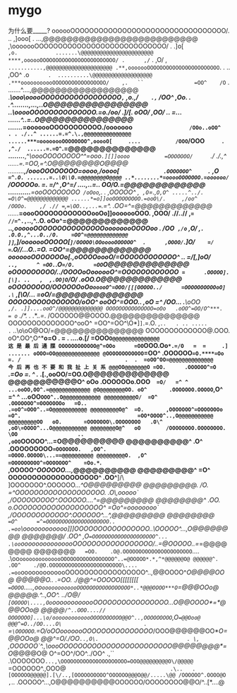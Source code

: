 # mygo
为什么要_____?
oooooOOOOOOOOOOOOOOOOOOOOOOOOOOOOOOOOO/.  ..       ,]ooo[          .           ...,\@@@@@@@@@@@@@@@@@@@@@@@@@@
,\ooooooOOOOOOOOOOOOOOOOOOOOOOOOOOOO/  .      .]o[`             ,o.            .......\@@@@@@@@@@@@@@@@@@@@@@@
****,oooooOOOOOOOOOOOOOOOOOOOOOOOO/ .      ,/`     .          ,O/     ,`     ...........,@@@@@@@@@@@@@@@@@@@@@
.**,ooooooOOOOOOOOOOOOOOOOOOOOOOO`.      .   ..             ,OO^    .o`      .  ..........\@@@@@@@@@@@@@@@@@@@
.***ooooooooooOOOOOOOOOOOOOOOOO/    ,.   ``                =OO^    /O`       . .......^....,@@@@@@@@@@@@@@@@@@
.***\ooo\ooooOOOOOOOOOOOOOOOOO`,` ,o.,/`    .,`           /OO^   ,Oo.     . .^........,...,..O@@@@@@@@@@@@@@@@
..********\ooooOOOOOOOOOOOOOO.=o./oo/ .]/[.              oOO/  ,OO/      .. =... ......^.\.=..O@@@@@@@@@@@@@@@
.......***=ooooooOOOOOOOOOOO./ooooooo`                  /OOo..oOO^     . . ./..^ ......=.=^.\.,@@@@@@@@@@@@@@@
  ......***=oooooooOOOOOOOO^,ooooO[     ....           /OOO`/OOO`     ` .` ,^./  ......=.=O^`\.=@@@@@@@@@@@@@@
 ........**,^*\oooOOOOOOOO^^=ooo` .][]]oooo           =OOOOOOO/      ` ./ ./.,^  ......=.=OO,=^.O@@@@@@@@O@@@@
  .........**,/oooOOOOOOOO=oooo,/oooo[`              .OOOOOOO^     .` ,O` =^.O. .......=..\O\\O.=@@@@@@@@O@@@@
 ..*........*=ooooOOOOOOO.=oooooo/`                  /OOOOOo.     =. =/^ ,O^=/  ....,..=.. OO/O.=@@@@@@@@@@@@@
...........**=ooOOOOOOOO` /oOoo`,.       .          ,OOOOO^     ,` ,O`=.,`O,O^ .....^../.  =O\O^=@@@@@@@@@@@@@
  ......*=o]]ooOOOOOOOOO.=ooO\/.     ,/oo^          /OOOo.    ,/ .// =`,`=\OO..,...=`.=^.  .OO=^=@@@@@@@@@@@@@
......***=oooOOOOOOOOOOOOooOo\]]ooooooOOO.         ,OOO/   .//..//  ,`=  //=^.,`..,^..O.    oOo^=@@@@@@@@@@@@@
..*****,oooooOOOOOOOOOOOOOOOoooooooOOOOoo  .       /OO` ,/o` ,O/   ,`.  .O.O.,^...O../O.    =OO^=@@@@@@@@@@@@@
]]`*,]/ooooooOOOOO[`]/OOOOO\OOooooOOOOOO^  .      ,OOOO/`.]O/`    =/    =`.O//...O..=O.     =OO^=@@@@@@@@@@@@@
ooooooOOOOOOOo[.,oOOOOoooO/=OOOOOOOOOOOO^ ..      =/[,]oO/`    ..,      ^ =OO.`.O`=/O.      =OO`O@@@@@@@@@@@@@
oOOOOOOOOO/../OOOOoOoooooO^=OOOOOOOOOOOO` =      .OOOOO].    [\]. ..   ,  ,.OO]O`/O/       .oOO.O@@@@@@@@@@@@@
oOOOOOOOO\/OOOOOOoOo`ooooO^=OOO/[[[OOOOO../      =OOOOOOOOOOoO]  .\`          ,[\O/...     =oO/=@@@@@@@@@@@@@@
OOOOOOOOOOOOOOO/oOO^  ooOO^=OOO\..   ,oO =^      /OO*...  .**\oOO`              ,/. .]]....ooO^/@@@@@@@@@@@@@@
OOOOOOOOOOOOOOO=oOo   .oOO^=OO/O^***.  = o`     ./*.   .  .**.*.=*.              /OOOOOO@@OOOO.@@@@@@@@@@@@@@@
OOOOOOOOOOOOOO^ooO^    =OO^=OO^\O*]`]`.=.O.     ,`..   . .. .....              .`  ..\o\oO@OO/=@@@@@@@@@@@@@@@
OOOOOOOOOOOOO@.OOO.     oO^.OO^,O^*****o=O   .  =   .                           ....o.[/ =OOO`O@@@@@@@@@@@@@@@                                                                                                              这 是 最 后 通 牒
OOOOOOOOOOOO@^=OOo      =OO`OOO.Oo**`*.=/O   =  =     .]                         ....... oOOO=OO@@@@@@@@@@@@@@
@OOOOOOOOOOOO`=OO^      .OOOOOO`=O.****=Oo   =. /                                 .  .  =oOO^OO=@@@@@@@@@@@@@@                                                                                                              今 后 再 也 不 要 和 我 扯 上 关 系
@@@OO@@@@@@@O =OO.      .OOOOOO^=O`  .*=Oo   =. ^                          .*      .[.,ooOO/=OO.O@@@@@@@@@@@@@
@@@@@@@@@@@O^ oOo       .OOOOOOo.OOO`  =O/   =^ ^                                   ...ooOO,OO^.=@@@@@@@@@@@@@
@O@@@@@@@@OO. oO^       .OOOOOOO.OOOOO`,O^   =^ ^                                   ...oOO`OOO^..O@@@@@@@@@@@@
@@@@@@@@@@O/  =O^       .OOOOOOO^=OOOOOOOo   =O..                                    .=oO^=OOO^..=O@@@@@@@@@@@
@@@@@@@@@O@^  =O.       ,OOOOOOO^=OOOOOOOo   =O^.                                     =OO*OOOO^..,O@@@@@@@@@@@
@@@@@@@@@OO   oO.       =OOOOOOO\.OOOOOOOO   .O\^                                    ,oO\=OOOO^...O@@@@@@@@@@@
@@@@@@@@O@^   oO        /OOOOOOOO.OOOOOOOO.   \OO                   ..              ,oOO`OOOOO^...=O@@@@@@@@@@
@@@@@@@@@@^  .O^       .OOOOOOOOO`=OOOOOOO.   ,OO^.                                =OOOO.OOOOO\...==@@@@@@@@@@
@@@@@@@@@O.  ,O^       =OOOOOOOOO^=OOOOOOO^    =Oo.*`.                           ,OOOOO^*OOOOOO...,*@@@@@@@@@@
@@@@@@@@@^   =O^       OOOOOOOOOOOOOOOOOOO^    .OO^**]/\                       ]OOOOOOO^.OOOOOO...*^O@@@@@@@@@
@@@@@@@@@.   /O.      =^OOOOOOOOOOOOOOOOOOO.    .O\\,ooooo\`                ,/OOOOOOOOO^.OOOOOO....^=@@@@@@@@@
@@@@@@@@^   .OO.      o.OOOOOOOOOOOOOOOOOOO^     =Oo^=oooooooo\`         ,/OOOOOOOOOOOO^.OOOOOO^...^,@@@@@@@@@
@@@@@@@@`   =O^      =^=OOOOOOOOOOOOOOOOOOOO..   .=oo`\oooooooooooo\]]]OOOOOOOOOOOOOOOO..\OOOOO^...,*O@@@@@@@@
@@@@@@@/   .OO^     ,O`=OOOOOOOOOOOOOOOOOOOO^...  .\oo`ooooooooooooooOOOOOOOOOOOOOOOOO/..=@OOOOO.*.=*=@@@@@@@@
@@@@@@@`   =OO.    .O@.OOOOOOOOOOOOOOOOOOOOOO`.... .\oo`oooooooooooooOOOOOOOOOOOOOOOOO^..=@OOOOO*.*,^*@@@@@@O@
@@@@@@^.  .OO^    ./@O.OOOOOOOOOOOOOOOOOOOOOOO\.... .=oo`ooooooooooooOOOOOOOOOOOOOOOOO^..,@@OOOO^***O*\@@@@OO@
@@@@@O.. .=OO.   ./@@^=OOOOO[[[[[[[[`      =OOOO`.....,oo`oooooooooooOOOOOOOOOOOOOOOOO*..*@@@OOOO***O`=@@@OOo@
@@@@@.^..,OO^. ../O@/`                      [OOOOO\....,Oo`oooooooooooOOOOOOOOOOOOOOOO...*O@@OOOO\**=\*@@@OOo@
@@@@`/^..OOO....//`                          `OOOOOOO]...\o/ooooooooooooOOOOOOOOOO@@O^..,OOOOOOOOO`*,O`=@@Ooo@
@@@^=O../OO....O\                          .  `=`\OOOOOO`.=O/oOOooooooOOOOOOOOOOOOOOO*/OOO@@@@@@OO\**O\=@@OOo@
@@^=O/./OO`..,O\.                            . \,` ,OOOOOO\`^.,\oooOOOOOOOOOOOOOOOOOOOOOOOO@@@@@@@@\*=O*@@@@O@
O^=OO^/OO^../OO^                               .,``  .\OOOOOOO`...,\OOOOOOOOOOOOOOOOOOOOO=OOO@@@@@@@@@O\/@@@@@
`=OOOOOO^.,OOO@`                                 .\..   .[OOOOOO@@@@@].[\/..,[OOOOOOOOOO^OOOOOO@@@O@@/.....\@@
/OOOOOO^.OOOO@O                                    ,`..    .OOOOO^...,O@@@@@@@@@@OOOOOO/OOOOOOOO@@O/^..[*....@
                                                                                                              
